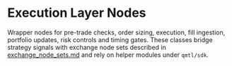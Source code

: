 # Execution Layer Nodes

Wrapper nodes for pre-trade checks, order sizing, execution, fill ingestion,
portfolio updates, risk controls and timing gates. These classes bridge
strategy signals with exchange node sets described in
[exchange_node_sets.md](exchange_node_sets.md) and rely on helper modules
under `qmtl/sdk`.

